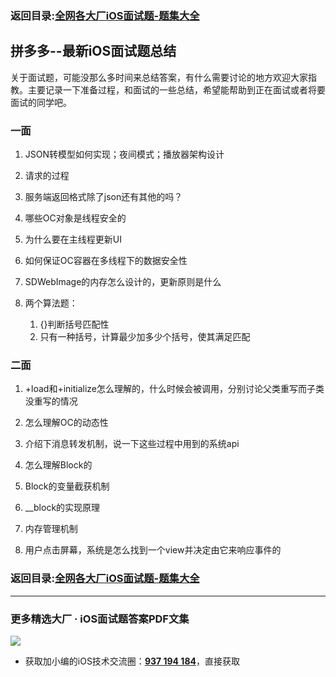 ### 返回目录:[全网各大厂iOS面试题-题集大全](https://github.com/LGBamboo/iOS-Advanced)

## 拼多多--最新iOS面试题总结

关于面试题，可能没那么多时间来总结答案，有什么需要讨论的地方欢迎大家指教。主要记录一下准备过程，和面试的一些总结，希望能帮助到正在面试或者将要面试的同学吧。

### 一面

1.  JSON转模型如何实现；夜间模式；播放器架构设计

2.  请求的过程

3.  服务端返回格式除了json还有其他的吗？

4.  哪些OC对象是线程安全的

5.  为什么要在主线程更新UI

6.  如何保证OC容器在多线程下的数据安全性

7.  SDWebImage的内存怎么设计的，更新原则是什么

8.  两个算法题：
    1.  {}[]()判断括号匹配性
    2.  只有一种括号，计算最少加多少个括号，使其满足匹配


### 二面

1.  +load和+initialize怎么理解的，什么时候会被调用，分别讨论父类重写而子类没重写的情况

2.  怎么理解OC的动态性

3.  介绍下消息转发机制，说一下这些过程中用到的系统api

4.  怎么理解Block的

5.  Block的变量截获机制

6.  __block的实现原理

7.  内存管理机制

8.  用户点击屏幕，系统是怎么找到一个view并决定由它来响应事件的

### 返回目录:[全网各大厂iOS面试题-题集大全](https://github.com/LGBamboo/iOS-Advanced)

***
### 更多精选大厂 · iOS面试题答案PDF文集

![](https://upload-images.jianshu.io/upload_images/17495317-e01b6f4e054727b7.png?imageMogr2/auto-orient/strip%7CimageView2/2/w/1240)
* 获取加小编的iOS技术交流圈：**[937 194 184](https://jq.qq.com/?_wv=1027&k=5PARXCI)**，直接获取
